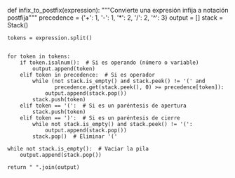 def infix_to_postfix(expression):
    """Convierte una expresión infija a notación postfija"""
    precedence = {'+': 1, '-': 1, '*': 2, '/': 2, '^': 3}
    output = []
    stack = Stack()

    tokens = expression.split()


    for token in tokens:
        if token.isalnum():  # Si es operando (número o variable)
            output.append(token)
        elif token in precedence:  # Si es operador
            while (not stack.is_empty() and stack.peek() != '(' and
                   precedence.get(stack.peek(), 0) >= precedence[token]):
                output.append(stack.pop())
            stack.push(token)
        elif token == '(':  # Si es un paréntesis de apertura
            stack.push(token)
        elif token == ')':  # Si es un paréntesis de cierre
            while not stack.is_empty() and stack.peek() != '(':
                output.append(stack.pop())
            stack.pop()  # Eliminar '('

    while not stack.is_empty():  # Vaciar la pila
        output.append(stack.pop())

    return " ".join(output)
